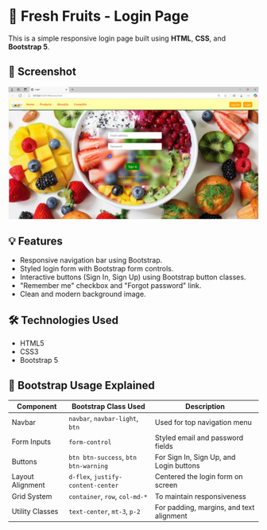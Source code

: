 # 🍓 Fresh Fruits - Login Page

This is a simple responsive login page built using **HTML**, **CSS**, and **Bootstrap 5**.

## 📸 Screenshot
![Login Page Preview](https://github.com/Akulayagneshwaramurthy/Fresh-Fruits/blob/master/Screenshot%202025-03-17%20121424.png?raw=true)

## 💡 Features
- Responsive navigation bar using Bootstrap.
- Styled login form with Bootstrap form controls.
- Interactive buttons (Sign In, Sign Up) using Bootstrap button classes.
- "Remember me" checkbox and "Forgot password" link.
- Clean and modern background image.

## 🛠 Technologies Used
- HTML5
- CSS3
- Bootstrap 5

## 🎨 Bootstrap Usage Explained

| Component              | Bootstrap Class Used                     | Description                                   |
|-----------------------|------------------------------------------|-----------------------------------------------|
| Navbar                | `navbar`, `navbar-light`, `btn`         | Used for top navigation menu                  |
| Form Inputs           | `form-control`                          | Styled email and password fields              |
| Buttons               | `btn btn-success`, `btn btn-warning`    | For Sign In, Sign Up, and Login buttons       |
| Layout Alignment      | `d-flex`, `justify-content-center`     | Centered the login form on screen             |
| Grid System           | `container`, `row`, `col-md-*`         | To maintain responsiveness                    |
| Utility Classes       | `text-center`, `mt-3`, `p-2`            | For padding, margins, and text alignment      |
